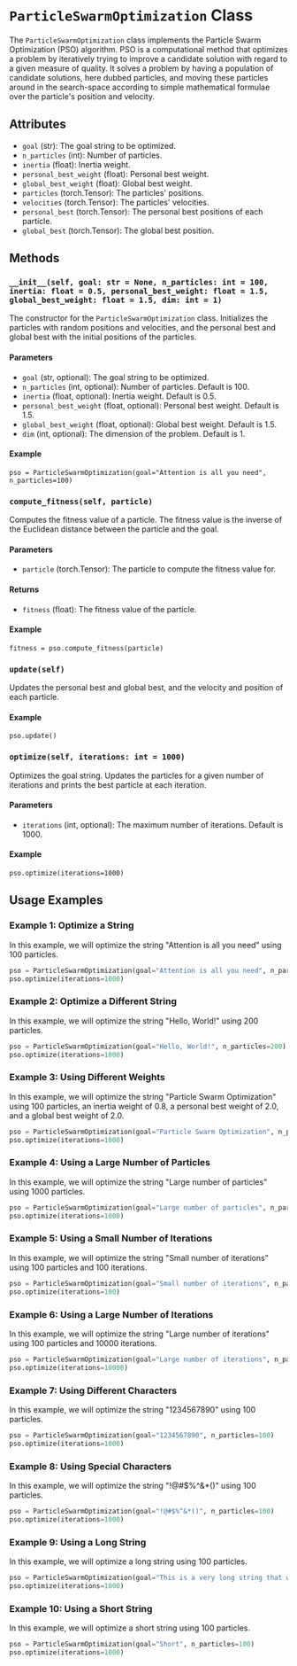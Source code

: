 # `ParticleSwarmOptimization` Class

The `ParticleSwarmOptimization` class implements the Particle Swarm Optimization (PSO) algorithm. PSO is a computational method that optimizes a problem by iteratively trying to improve a candidate solution with regard to a given measure of quality. It solves a problem by having a population of candidate solutions, here dubbed particles, and moving these particles around in the search-space according to simple mathematical formulae over the particle's position and velocity.

## Attributes

-   `goal` (str): The goal string to be optimized.
-   `n_particles` (int): Number of particles.
-   `inertia` (float): Inertia weight.
-   `personal_best_weight` (float): Personal best weight.
-   `global_best_weight` (float): Global best weight.
-   `particles` (torch.Tensor): The particles' positions.
-   `velocities` (torch.Tensor): The particles' velocities.
-   `personal_best` (torch.Tensor): The personal best positions of each particle.
-   `global_best` (torch.Tensor): The global best position.

## Methods

### `__init__(self, goal: str = None, n_particles: int = 100, inertia: float = 0.5, personal_best_weight: float = 1.5, global_best_weight: float = 1.5, dim: int = 1)`

The constructor for the `ParticleSwarmOptimization` class. Initializes the particles with random positions and velocities, and the personal best and global best with the initial positions of the particles.

#### Parameters

-   `goal` (str, optional): The goal string to be optimized.
-   `n_particles` (int, optional): Number of particles. Default is 100.
-   `inertia` (float, optional): Inertia weight. Default is 0.5.
-   `personal_best_weight` (float, optional): Personal best weight. Default is 1.5.
-   `global_best_weight` (float, optional): Global best weight. Default is 1.5.
-   `dim` (int, optional): The dimension of the problem. Default is 1.

#### Example

```
pso = ParticleSwarmOptimization(goal="Attention is all you need", n_particles=100)
```


### `compute_fitness(self, particle)`

Computes the fitness value of a particle. The fitness value is the inverse of the Euclidean distance between the particle and the goal.

#### Parameters

-   `particle` (torch.Tensor): The particle to compute the fitness value for.

#### Returns

-   `fitness` (float): The fitness value of the particle.

#### Example

```
fitness = pso.compute_fitness(particle)
```


### `update(self)`

Updates the personal best and global best, and the velocity and position of each particle.

#### Example

```
pso.update()
```


### `optimize(self, iterations: int = 1000)`

Optimizes the goal string. Updates the particles for a given number of iterations and prints the best particle at each iteration.

#### Parameters

-   `iterations` (int, optional): The maximum number of iterations. Default is 1000.

#### Example

```
pso.optimize(iterations=1000)
```


Usage Examples
--------------

### Example 1: Optimize a String

In this example, we will optimize the string "Attention is all you need" using 100 particles.

```python
pso = ParticleSwarmOptimization(goal="Attention is all you need", n_particles=100)
pso.optimize(iterations=1000)
```
### Example 2: Optimize a Different String

In this example, we will optimize the string "Hello, World!" using 200 particles.

```python
pso = ParticleSwarmOptimization(goal="Hello, World!", n_particles=200)
pso.optimize(iterations=1000)
```


### Example 3: Using Different Weights

In this example, we will optimize the string "Particle Swarm Optimization" using 100 particles, an inertia weight of 0.8, a personal best weight of 2.0, and a global best weight of 2.0.

```python
pso = ParticleSwarmOptimization(goal="Particle Swarm Optimization", n_particles=100, inertia=0.8, personal_best_weight=2.0, global_best_weight=2.0)
pso.optimize(iterations=1000)
```


### Example 4: Using a Large Number of Particles

In this example, we will optimize the string "Large number of particles" using 1000 particles.

```python
pso = ParticleSwarmOptimization(goal="Large number of particles", n_particles=1000)
pso.optimize(iterations=1000)
```


### Example 5: Using a Small Number of Iterations

In this example, we will optimize the string "Small number of iterations" using 100 particles and 100 iterations.

```python
pso = ParticleSwarmOptimization(goal="Small number of iterations", n_particles=100)
pso.optimize(iterations=100)
```


### Example 6: Using a Large Number of Iterations

In this example, we will optimize the string "Large number of iterations" using 100 particles and 10000 iterations.

```python
pso = ParticleSwarmOptimization(goal="Large number of iterations", n_particles=100)
pso.optimize(iterations=10000)
```


### Example 7: Using Different Characters

In this example, we will optimize the string "1234567890" using 100 particles.

```python
pso = ParticleSwarmOptimization(goal="1234567890", n_particles=100)
pso.optimize(iterations=1000)
```


### Example 8: Using Special Characters

In this example, we will optimize the string "!@#$%^&*()" using 100 particles.

```python
pso = ParticleSwarmOptimization(goal="!@#$%^&*()", n_particles=100)
pso.optimize(iterations=1000)
```


### Example 9: Using a Long String

In this example, we will optimize a long string using 100 particles.

```python
pso = ParticleSwarmOptimization(goal="This is a very long string that we want to optimize using Particle Swarm Optimization.", n_particles=100)
pso.optimize(iterations=1000)
```


### Example 10: Using a Short String

In this example, we will optimize a short string using 100 particles.

```python
pso = ParticleSwarmOptimization(goal="Short", n_particles=100)
pso.optimize(iterations=1000)
```